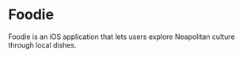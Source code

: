 # Foodie
Foodie is an iOS application that lets users explore Neapolitan culture through local dishes.
